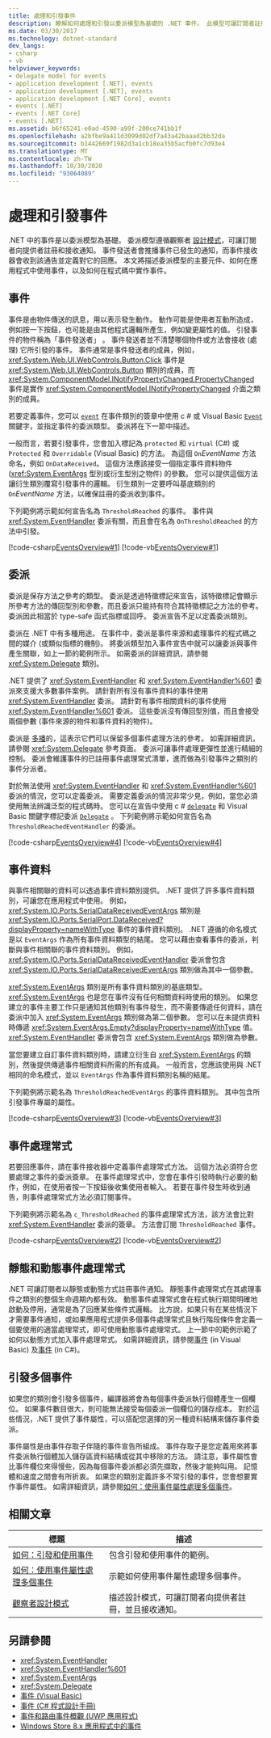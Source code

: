 ```yaml
---
title: 處理和引發事件
description: 瞭解如何處理和引發以委派模型為基礎的 .NET 事件。 此模型可讓訂閱者註冊或接收來自提供者的通知。
ms.date: 03/30/2017
ms.technology: dotnet-standard
dev_langs:
- csharp
- vb
helpviewer_keywords:
- delegate model for events
- application development [.NET], events
- application development [.NET], events
- application development [.NET Core], events
- events [.NET]
- events [.NET Core]
- events [.NET]
ms.assetid: b6f65241-e0ad-4590-a99f-200ce741bb1f
ms.openlocfilehash: a2bfbe9a411d3099d02df7a43a42baaad2bb32da
ms.sourcegitcommit: b1442669f1982d3a1cb18ea35b5acfb0fc7d93e4
ms.translationtype: MT
ms.contentlocale: zh-TW
ms.lasthandoff: 10/30/2020
ms.locfileid: "93064089"
---
```

# <a name="handle-and-raising-events"></a>處理和引發事件

.NET 中的事件是以委派模型為基礎。 委派模型遵循觀察者 [設計模式](observer-design-pattern.md)，可讓訂閱者向提供者註冊和接收通知。 事件發送者會推播事件已發生的通知，而事件接收器會收到該通告並定義對它的回應。 本文將描述委派模型的主要元件、如何在應用程式中使用事件，以及如何在程式碼中實作事件。
  
## <a name="events"></a>事件

事件是由物件傳送的訊息，用以表示發生動作。 動作可能是使用者互動所造成，例如按一下按鈕，也可能是由其他程式邏輯所產生，例如變更屬性的值。 引發事件的物件稱為「事件發送者」  。 事件發送者並不清楚哪個物件或方法會接收 (處理) 它所引發的事件。 事件通常是事件發送者的成員，例如，<xref:System.Web.UI.WebControls.Button.Click> 事件是 <xref:System.Web.UI.WebControls.Button> 類別的成員，而 <xref:System.ComponentModel.INotifyPropertyChanged.PropertyChanged> 事件是實作 <xref:System.ComponentModel.INotifyPropertyChanged> 介面之類別的成員。  
  
若要定義事件，您可以 [`event`](../../csharp/language-reference/keywords/event.md) 在事件類別的簽章中使用 c # 或 Visual Basic [`Event`](../../visual-basic/language-reference/statements/event-statement.md) 關鍵字，並指定事件的委派類型。 委派將在下一節中描述。  
  
一般而言，若要引發事件，您會加入標記為 `protected` 和 `virtual` (C#) 或 `Protected` 和 `Overridable` (Visual Basic) 的方法。 為這個 `On`*EventName* 方法命名，例如 `OnDataReceived`。 這個方法應該接受一個指定事件資料物件 (<xref:System.EventArgs> 型別或衍生型別之物件) 的參數。 您可以提供這個方法讓衍生類別覆寫引發事件的邏輯。 衍生類別一定要呼叫基底類別的 `On`*EventName* 方法，以確保註冊的委派收到事件。  

下列範例將示範如何宣告名為 `ThresholdReached` 的事件。 事件與 <xref:System.EventHandler> 委派有關，而且會在名為 `OnThresholdReached` 的方法中引發。  
  
 [!code-csharp[EventsOverview#1](~/samples/snippets/csharp/VS_Snippets_CLR/eventsoverview/cs/programtruncated.cs#1)]
 [!code-vb[EventsOverview#1](~/samples/snippets/visualbasic/VS_Snippets_CLR/eventsoverview/vb/module1truncated.vb#1)]  
  
## <a name="delegates"></a>委派

委派是保存方法之參考的類型。 委派是透過特徵標記來宣告，該特徵標記會顯示所參考方法的傳回型別和參數，而且委派只能持有符合其特徵標記之方法的參考。 委派因此相當於 type-safe 函式指標或回呼。 委派宣告不足以定義委派類別。  
  
委派在 .NET 中有多種用途。 在事件中，委派是事件來源和處理事件的程式碼之間的媒介 (或類似指標的機制)。 將委派類型加入事件宣告中就可以讓委派與事件產生關聯，如上一節的範例所示。 如需委派的詳細資訊，請參閱 <xref:System.Delegate> 類別。  
  
.NET 提供了 <xref:System.EventHandler> 和 <xref:System.EventHandler%601> 委派來支援大多數事件案例。 請針對所有沒有事件資料的事件使用 <xref:System.EventHandler> 委派。 請針對有事件相關資料的事件使用 <xref:System.EventHandler%601> 委派。 這些委派沒有傳回型別值，而且會接受兩個參數 (事件來源的物件和事件資料的物件)。  
  
委派是 [多播](xref:System.MulticastDelegate)的，這表示它們可以保留多個事件處理方法的參考。 如需詳細資訊，請參閱 <xref:System.Delegate> 參考頁面。 委派可讓事件處理更彈性並進行精細的控制。 委派會維護事件的已註冊事件處理常式清單，進而做為引發事件之類別的事件分派者。  
  
對於無法使用 <xref:System.EventHandler> 和 <xref:System.EventHandler%601> 委派的情況，您可以定義委派。 需要定義委派的情況非常少見，例如，當您必須使用無法辨識泛型的程式碼時。 您可以在宣告中使用 c # [`delegate`](../../csharp/language-reference/builtin-types/reference-types.md#the-delegate-type) 和 Visual Basic 關鍵字標記委派 [`Delegate`](../../visual-basic/language-reference/statements/delegate-statement.md) 。 下列範例將示範如何宣告名為 `ThresholdReachedEventHandler` 的委派。  
  
[!code-csharp[EventsOverview#4](~/samples/snippets/csharp/VS_Snippets_CLR/eventsoverview/cs/programtruncated.cs#4)]
[!code-vb[EventsOverview#4](~/samples/snippets/visualbasic/VS_Snippets_CLR/eventsoverview/vb/module1truncated.vb#4)]  
  
## <a name="event-data"></a>事件資料

與事件相關聯的資料可以透過事件資料類別提供。 .NET 提供了許多事件資料類別，可讓您在應用程式中使用。 例如，<xref:System.IO.Ports.SerialDataReceivedEventArgs> 類別是 <xref:System.IO.Ports.SerialPort.DataReceived?displayProperty=nameWithType> 事件的事件資料類別。 .NET 遵循的命名模式是以 `EventArgs` 作為所有事件資料類型的結尾。 您可以藉由查看事件的委派，判斷與事件相關聯的事件資料類別。 例如，<xref:System.IO.Ports.SerialDataReceivedEventHandler> 委派會包含 <xref:System.IO.Ports.SerialDataReceivedEventArgs> 類別做為其中一個參數。  
  
<xref:System.EventArgs> 類別是所有事件資料類別的基底類型。 <xref:System.EventArgs> 也是您在事件沒有任何相關資料時使用的類別。 如果您建立的事件主要工作只是通知其他類別有事件發生，而不需要傳遞任何資料，請在委派中加入 <xref:System.EventArgs> 類別做為第二個參數。 您可以在未提供資料時傳遞 <xref:System.EventArgs.Empty?displayProperty=nameWithType> 值。 <xref:System.EventHandler> 委派會包含 <xref:System.EventArgs> 類別做為參數。  
  
當您要建立自訂事件資料類別時，請建立衍生自 <xref:System.EventArgs> 的類別，然後提供傳遞事件相關資料所需的所有成員。 一般而言，您應該使用與 .NET 相同的命名模式，並以 `EventArgs` 作為事件資料類別名稱的結尾。  
  
下列範例將示範名為 `ThresholdReachedEventArgs` 的事件資料類別。 其中包含所引發事件專屬的屬性。  
  
[!code-csharp[EventsOverview#3](~/samples/snippets/csharp/VS_Snippets_CLR/eventsoverview/cs/programtruncated.cs#3)]
[!code-vb[EventsOverview#3](~/samples/snippets/visualbasic/VS_Snippets_CLR/eventsoverview/vb/module1truncated.vb#3)]  
  
## <a name="event-handlers"></a>事件處理常式

若要回應事件，請在事件接收器中定義事件處理常式方法。 這個方法必須符合您要處理之事件的委派簽章。 在事件處理常式中，您會在事件引發時執行必要的動作，例如，在使用者按一下按鈕後收集使用者輸入。 若要在事件發生時收到通告，則事件處理常式方法必須訂閱事件。  
  
下列範例將示範名為 `c_ThresholdReached` 的事件處理常式方法，該方法會比對 <xref:System.EventHandler> 委派的簽章。 方法會訂閱 `ThresholdReached` 事件。  
  
[!code-csharp[EventsOverview#2](~/samples/snippets/csharp/VS_Snippets_CLR/eventsoverview/cs/programtruncated.cs#2)]
[!code-vb[EventsOverview#2](~/samples/snippets/visualbasic/VS_Snippets_CLR/eventsoverview/vb/module1truncated.vb#2)]  
  
## <a name="static-and-dynamic-event-handlers"></a>靜態和動態事件處理常式  

.NET 可讓訂閱者以靜態或動態方式註冊事件通知。 靜態事件處理常式在其處理事件之類別的整個生命週期內都有效。 動態事件處理常式會在程式執行期間明確地啟動及停用，通常是為了回應某些條件式邏輯。 比方說，如果只有在某些情況下才需要事件通知，或如果應用程式提供多個事件處理常式且執行階段條件會定義一個要使用的適當處理常式，即可使用動態事件處理常式。 上一節中的範例示範了如何以動態方式加入事件處理常式。 如需詳細資訊，請參閱[事件](../../visual-basic/programming-guide/language-features/events/index.md) (in Visual Basic) 及[事件](../../csharp/programming-guide/events/index.md) (in C#)。  
  
## <a name="raising-multiple-events"></a>引發多個事件

 如果您的類別會引發多個事件，編譯器將會為每個事件委派執行個體產生一個欄位。 如果事件數目很大，則可能無法接受每個委派一個欄位的儲存成本。 對於這些情況，.NET 提供了事件屬性，可以搭配您選擇的另一種資料結構來儲存事件委派。  
  
 事件屬性是由事件存取子伴隨的事件宣告所組成。 事件存取子是您定義用來將事件委派執行個體加入儲存區資料結構或從其中移除的方法。 請注意，事件屬性會比事件欄位來得慢些，因為每個事件委派都必須先擷取，然後才能夠叫用。 記憶體和速度之間會有所折衷。 如果您的類別定義許多不常引發的事件，您會想要實作事件屬性。 如需詳細資訊，請參閱[如何：使用事件屬性處理多個事件](how-to-handle-multiple-events-using-event-properties.md)。  
  
## <a name="related-articles"></a>相關文章
  
|標題|描述|  
|-----------|-----------------|  
|[如何：引發和使用事件](how-to-raise-and-consume-events.md)|包含引發和使用事件的範例。|  
|[如何：使用事件屬性處理多個事件](how-to-handle-multiple-events-using-event-properties.md)|示範如何使用事件屬性處理多個事件。|  
|[觀察者設計模式](observer-design-pattern.md)|描述設計模式，可讓訂閱者向提供者註冊，並且接收通知。|
  
## <a name="see-also"></a>另請參閱

- <xref:System.EventHandler>
- <xref:System.EventHandler%601>
- <xref:System.EventArgs>
- <xref:System.Delegate>
- [事件 (Visual Basic)](../../visual-basic/programming-guide/language-features/events/index.md)
- [事件 (C# 程式設計手冊)](../../csharp/programming-guide/events/index.md)
- [事件和路由事件概觀 (UWP 應用程式)](/windows/uwp/xaml-platform/events-and-routed-events-overview)
- [Windows Store 8.x 應用程式中的事件](/previous-versions/windows/apps/hh758286(v=win.10))
